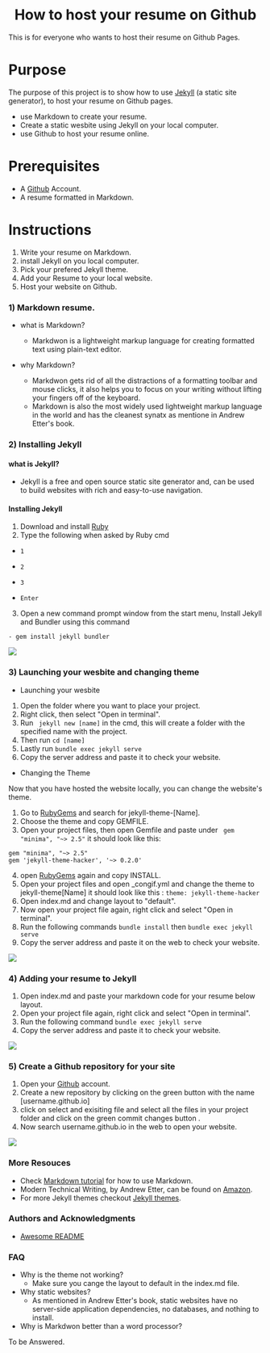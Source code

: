 # <center> How to host your resume on Github </center>

This is for everyone who wants to host their resume on Github Pages.

# Purpose
The purpose of this project is to show how to use [Jekyll](https://jekyllrb.com/) (a static site generator), to host
your resume on Github pages. 
* use Markdown to create your resume.
* Create a static wesbite using Jekyll on your local computer.
* use Github to host your resume online.




# Prerequisites     
* A [Github](https://github.com/) Account.
* A resume formatted in Markdown.

# Instructions
 1. Write your resume on Markdown.
 2. install Jekyll on you local computer.
 3. Pick your prefered Jekyll theme.
 4. Add your Resume to your local website.
 5. Host your website on Github.
### 1) Markdown resume.

 * what is Markdown?

   * Markdwon is a lightweight markup language for creating formatted text using plain-text editor.
 * why Markdown?
    * Markdwon gets rid of all the distractions of a formatting toolbar and mouse clicks, it also helps you to focus on your writing without lifting your fingers off of the keyboard.
    * Markdown is also the most widely used lightweight markup language in the world and has the cleanest synatx as mentione in Andrew Etter's book.
### 2) Installing Jekyll
#### what is Jekyll?
* Jekyll is a free and open source static site generator and, can be used to build websites with rich and easy-to-use navigation.
#### Installing Jekyll
1. Download and install [Ruby](https://rubyinstaller.org/downloads/)
2. Type the following when asked by Ruby cmd
  * ```
    1
    ```
  * ```
    2
    ``` 
   * ```
     3
     ```
*  ```
   Enter
   ```

  
3. Open a new command prompt window from the start menu, Install Jekyll and Bundler using this command
```
- gem install jekyll bundler
```


![](https://github.com/Tellmore01/Tellmore01.github.io/blob/main/HowToInstallJekyll.gif)



### 3) Launching your wesbite and changing theme
* Launching your wesbite
1. Open the folder where you want to place your project.
2. Right click, then select "Open in terminal".
3. Run  ```  jekyll new [name] ``` in the cmd, this will create a folder with the specified name with the project.
4. Then run ``` cd [name] ``` 
5. Lastly run ``` bundle exec jekyll serve ```
6. Copy the server address and paste it to check your website.

* Changing the Theme

Now that you have hosted the website locally, you can change the website's theme.
1. Go to [RubyGems](https://rubygems.org/) and search for jekyll-theme-[Name].
2. Choose the theme and copy GEMFILE.
3. Open your project files, then open Gemfile and paste under ```  gem "minima", "~> 2.5" ```
it should look like this:
 ``` 
 gem "minima", "~> 2.5"
 gem 'jekyll-theme-hacker', '~> 0.2.0'
 ```
 
4. open [RubyGems](https://rubygems.org/) again and copy INSTALL.
5. Open your project files and open _congif.yml and change the theme to jekyll-theme[Name]
it should look like this : 
``` theme: jekyll-theme-hacker ```
6. Open index.md and change layout to "default".
7. Now open your project file again, right click and select "Open in terminal".
8. Run the following commands  ``` bundle install ```  then ``` bundle exec jekyll serve ```
9. Copy the server address and paste it on the web to check your website.

![](https://github.com/Tellmore01/Tellmore01.github.io/blob/main/JekyllLocalAndTheme.gif)

### 4) Adding your resume to Jekyll
1. Open index.md and paste your markdown code for your resume below layout.
2. Open your project file again, right click and select "Open in terminal".
3. Run the following command ``` bundle exec jekyll serve ```
4. Copy the server address and paste it to check your website.

![](https://github.com/Tellmore01/Tellmore01.github.io/blob/main/AddMyResToJekyll.gif)

### 5) Create a Github repository for your site
1. Open your [Github](https://github.com/) account.
2. Create a new repository by clicking on the green button with the name [username.github.io]
3. click on select and exisiting file and select all the files in your project folder and click on the green commit changes button .
4. Now search username.github.io in the web to open your website.

![](https://github.com/Tellmore01/Tellmore01.github.io/blob/main/HostResumeOnGithub.gif)

### More Resouces
* Check [Markdown tutorial](https://www.markdowntutorial.com/) for how to use Markdown.
* Modern Technical Writing, by Andrew Etter, can be found on [Amazon](https://www.amazon.ca/Modern-Technical-Writing-Introduction-Documentation-ebook/dp/B01A2QL9SS).
* For more Jekyll themes checkout [Jekyll themes](http://jekyllthemes.org/).

### Authors and Acknowledgments
* [Awesome README](https://github.com/matiassingers/awesome-readme)


### FAQ
* Why is the theme not working?
  * Make sure you cange the layout to default in the index.md file.
* Why static websites?
  * As mentioned in Andrew Etter's book, static websites have no server-side application dependencies, no databases, and nothing to install.
* Why is Markdwon better than a word processor?

 To be Answered.


